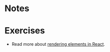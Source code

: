 # Notes

# Exercises

- Read more about [rendering elements in React](https://reactjs.org/docs/rendering-elements.html).
